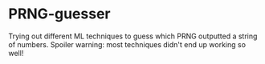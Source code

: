 # PRNG-guesser
Trying out different ML techniques to guess which PRNG outputted a string of numbers. Spoiler warning: most techniques didn't end up working so well!

